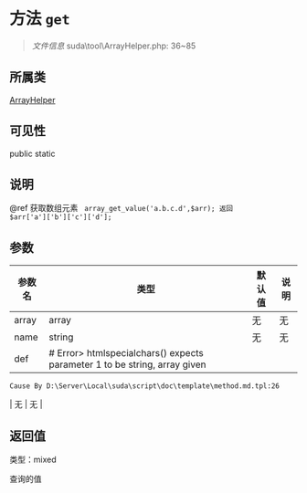 # 方法 `get`

> *文件信息* suda\tool\ArrayHelper.php: 36~85

## 所属类 

[ArrayHelper](../ArrayHelper.md)

## 可见性

 public static

## 说明

@ref  获取数组元素
<code>
array_get_value('a.b.c.d',$arr);
返回 $arr['a']['b']['c']['d'];
</code>

## 参数


| 参数名 | 类型 | 默认值 | 说明 |
|--------|-----|-------|-------|
| array |  array | 无 | 无 |
| name |  string | 无 | 无 |
| def |  # Error> htmlspecialchars() expects parameter 1 to be string, array given
	Cause By D:\Server\Local\suda\script\doc\template\method.md.tpl:26
 | 无 | 无 |



## 返回值

类型：mixed

 查询的值


